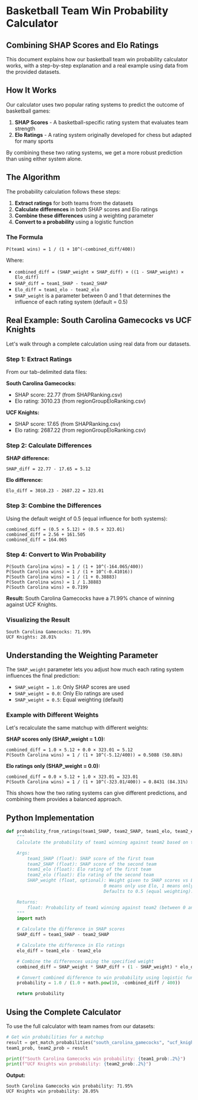# Basketball Team Win Probability Calculator

## Combining SHAP Scores and Elo Ratings

This document explains how our basketball team win probability calculator works, with a step-by-step explanation and a real example using data from the provided datasets.

## How It Works

Our calculator uses two popular rating systems to predict the outcome of basketball games:

1. **SHAP Scores** - A basketball-specific rating system that evaluates team strength
2. **Elo Ratings** - A rating system originally developed for chess but adapted for many sports

By combining these two rating systems, we get a more robust prediction than using either system alone.

## The Algorithm

The probability calculation follows these steps:

1. **Extract ratings** for both teams from the datasets
2. **Calculate differences** in both SHAP scores and Elo ratings
3. **Combine these differences** using a weighting parameter
4. **Convert to a probability** using a logistic function

### The Formula

```
P(team1 wins) = 1 / (1 + 10^(-combined_diff/400))
```

Where:

- `combined_diff = (SHAP_weight × SHAP_diff) + ((1 - SHAP_weight) × Elo_diff)`
- `SHAP_diff = team1_SHAP - team2_SHAP`
- `Elo_diff = team1_elo - team2_elo`
- `SHAP_weight` is a parameter between 0 and 1 that determines the influence of each rating system (default = 0.5)

## Real Example: South Carolina Gamecocks vs UCF Knights

Let's walk through a complete calculation using real data from our datasets.

### Step 1: Extract Ratings

From our tab-delimited data files:

**South Carolina Gamecocks:**

- SHAP score: 22.77 (from SHAPRanking.csv)
- Elo rating: 3010.23 (from regionGroupEloRanking.csv)

**UCF Knights:**

- SHAP score: 17.65 (from SHAPRanking.csv)
- Elo rating: 2687.22 (from regionGroupEloRanking.csv)

### Step 2: Calculate Differences

**SHAP difference:**

```
SHAP_diff = 22.77 - 17.65 = 5.12
```

**Elo difference:**

```
Elo_diff = 3010.23 - 2687.22 = 323.01
```

### Step 3: Combine the Differences

Using the default weight of 0.5 (equal influence for both systems):

```
combined_diff = (0.5 × 5.12) + (0.5 × 323.01)
combined_diff = 2.56 + 161.505
combined_diff = 164.065
```

### Step 4: Convert to Win Probability

```
P(South Carolina wins) = 1 / (1 + 10^(-164.065/400))
P(South Carolina wins) = 1 / (1 + 10^(-0.41016))
P(South Carolina wins) = 1 / (1 + 0.38883)
P(South Carolina wins) = 1 / 1.38883
P(South Carolina wins) = 0.7199
```

**Result:** South Carolina Gamecocks have a 71.99% chance of winning against UCF Knights.

### Visualizing the Result

```
South Carolina Gamecocks: 71.99%
UCF Knights: 28.01%
```

## Understanding the Weighting Parameter

The `SHAP_weight` parameter lets you adjust how much each rating system influences the final prediction:

- `SHAP_weight = 1.0`: Only SHAP scores are used
- `SHAP_weight = 0.0`: Only Elo ratings are used
- `SHAP_weight = 0.5`: Equal weighting (default)

### Example with Different Weights

Let's recalculate the same matchup with different weights:

**SHAP scores only (SHAP_weight = 1.0):**

```
combined_diff = 1.0 × 5.12 + 0.0 × 323.01 = 5.12
P(South Carolina wins) = 1 / (1 + 10^(-5.12/400)) = 0.5088 (50.88%)
```

**Elo ratings only (SHAP_weight = 0.0):**

```
combined_diff = 0.0 × 5.12 + 1.0 × 323.01 = 323.01
P(South Carolina wins) = 1 / (1 + 10^(-323.01/400)) = 0.8431 (84.31%)
```

This shows how the two rating systems can give different predictions, and combining them provides a balanced approach.

## Python Implementation

```python
def probability_from_ratings(team1_SHAP, team2_SHAP, team1_elo, team2_elo, SHAP_weight=0.5):
    """
    Calculate the probability of team1 winning against team2 based on their SHAP scores and Elo ratings.

    Args:
        team1_SHAP (float): SHAP score of the first team
        team2_SHAP (float): SHAP score of the second team
        team1_elo (float): Elo rating of the first team
        team2_elo (float): Elo rating of the second team
        SHAP_weight (float, optional): Weight given to SHAP scores vs Elo ratings.
                                     0 means only use Elo, 1 means only use SHAP.
                                     Defaults to 0.5 (equal weighting).

    Returns:
        float: Probability of team1 winning against team2 (between 0 and 1)
    """
    import math

    # Calculate the difference in SHAP scores
    SHAP_diff = team1_SHAP - team2_SHAP

    # Calculate the difference in Elo ratings
    elo_diff = team1_elo - team2_elo

    # Combine the differences using the specified weight
    combined_diff = SHAP_weight * SHAP_diff + (1 - SHAP_weight) * elo_diff

    # Convert combined difference to win probability using logistic function
    probability = 1.0 / (1.0 + math.pow(10, -combined_diff / 400))

    return probability
```

## Using the Complete Calculator

To use the full calculator with team names from our datasets:

```python
# Get win probabilities for a matchup
result = get_match_probabilities("south_carolina_gamecocks", "ucf_knights")
team1_prob, team2_prob = result

print(f"South Carolina Gamecocks win probability: {team1_prob:.2%}")
print(f"UCF Knights win probability: {team2_prob:.2%}")
```

**Output:**

```
South Carolina Gamecocks win probability: 71.95%
UCF Knights win probability: 28.05%
```
